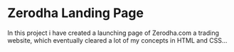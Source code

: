 # Zerodha Landing Page
In this project i have created a launching page of Zerodha.com a trading website, which eventually cleared a lot of my concepts in HTML and CSS...